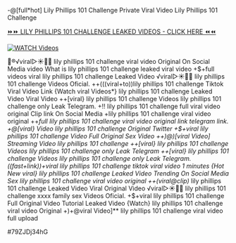 -@[full*hot] Lily Phillips 101 Challenge Private Viral Video Lily Phillips 101 Challenge


[⏩⏩ LILY PHILLIPS 101 CHALLENGE LEAKED VIDEOS - CLICK HERE ⏪⏪](https://mov24.shop/watch/lily+phillips+101+challenge)

[![WATCH Videos](https://i.imgur.com/dJHk4Zq.gif)](https://mov24.shop/watch/lily+phillips+101+challenge)




























👙®️√viral▷☀️👄💥 lily phillips 101 challenge viral video Original On Social Media video What is lily phillips 101 challenge leaked viral video +$+full videos viral lily phillips 101 challenge Leaked Video
️√viral▷☀️👄💥 lily phillips 101 challenge Videos Oficial.
++(((viral+to))lily phillips 101 challenge Tiktok Viral Video Link
{Watch viral Videos*} lily phillips 101 challenge Leaked Video Viral Video
++[viral} lily phillips 101 challenge Videos lily phillips 101 challenge only Leak Telegram. +!! lily phillips 101 challenge full viral video original Clip link On Social Media +lily phillips 101 challenge viral video original
++*full lily phillips 101 challenge viral video original link telegram link. +@[viral} Video lily phillips 101 challenge Original Twitter +$+viral lily phillips 101 challenge Video Full Original Sex Video
++)@)[viral Video] Streaming Video lily phillips 101 challenge
++[viral} lily phillips 101 challenge Videos lily phillips 101 challenge only Leak Telegram
++[viral} lily phillips 101 challenge Videos lily phillips 101 challenge only Leak Telegram. ((fast+link))+viral lily phillips 101 challenge tiktok viral video 1 minutes {Hot New viral} lily phillips 101 challenge Leaked Video Trending On Social Media Sex lily phillips 101 challenge viral video original
++(viral@clip)* lily phillips 101 challenge Leaked Video Viral Original Video
️√viral▷☀️👄💥 lily phillips 101 challenge xxxx family sex Videos Oficial. +$+viral lily phillips 101 challenge Full Original Video Tutorial Leaked Video {Watch} lily phillips 101 challenge viral video Original +)+@viral Video]** lily phillips 101 challenge viral video full upload


#79ZJDj34hG
